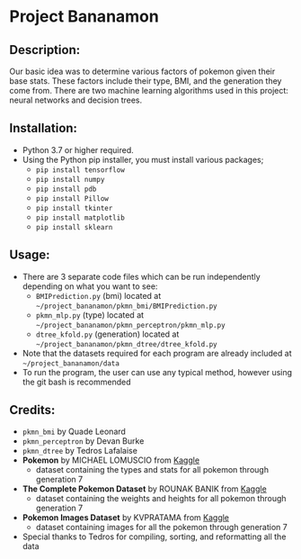 # Project Bananamon
## Description:
  Our basic idea was to determine various factors of pokemon given their base stats. These factors include their type, BMI, and the generation they come from. There are two machine learning algorithms used in this project: neural networks and decision trees.

## Installation:
  - Python 3.7 or higher required. 
  - Using the Python pip installer, you must install various packages;
    - `pip install tensorflow`
    - `pip install numpy`
    - `pip install pdb`
    - `pip install Pillow`
    - `pip install tkinter`
    - `pip install matplotlib`
    - `pip install sklearn`
## Usage:
  - There are 3 separate code files which can be run independently depending on what you want to see:
    - `BMIPrediction.py` (bmi) located at `~/project_bananamon/pkmn_bmi/BMIPrediction.py`
    - `pkmn_mlp.py` (type) located at `~/project_bananamon/pkmn_perceptron/pkmn_mlp.py`
    - `dtree_kfold.py` (generation) located at `~/project_bananamon/pkmn_dtree/dtree_kfold.py`
  - Note that the datasets required for each program are already included at `~/project_bananamon/data`
  - To run the program, the user can use any typical method, however using the git bash is recommended
## Credits:
  - `pkmn_bmi` by Quade Leonard
  - `pkmn_perceptron` by Devan Burke
  - `pkmn_dtree` by Tedros Lafalaise
  - **Pokemon** by MICHAEL LOMUSCIO from [Kaggle](https://www.kaggle.com/datasets/mlomuscio/pokemon)
    - dataset containing the types and stats for all pokemon through generation 7
  - **The Complete Pokemon Dataset** by ROUNAK BANIK from [Kaggle](https://www.kaggle.com/datasets/rounakbanik/pokemon)
    - dataset containing the weights and heights for all pokemon through generation 7
  - **Pokemon Images Dataset** by KVPRATAMA from [Kaggle](https://www.kaggle.com/datasets/kvpratama/pokemon-images-dataset)
    - dataset containing images for all the pokemon through generation 7
  - Special thanks to Tedros for compiling, sorting, and reformatting all the data
  
    
